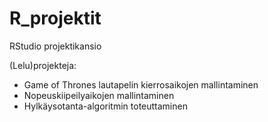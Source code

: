 # R_projektit
RStudio projektikansio

(Lelu)projekteja:

- Game of Thrones lautapelin kierrosaikojen mallintaminen
- Nopeuskiipeilyaikojen mallintaminen
- Hylkäysotanta-algoritmin toteuttaminen

